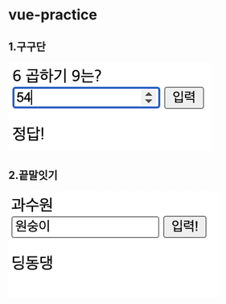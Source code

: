 # vue-practice

## 1.구구단

<img src="./img/gugudan.png"/>

## 2.끝말잇기

<img src="./img/wordRelay.png"/>
